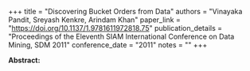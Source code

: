 +++
title = "Discovering Bucket Orders from Data"
authors = "Vinayaka Pandit, Sreyash Kenkre, Arindam Khan"
paper_link = "https://doi.org/10.1137/1.9781611972818.75"
publication_details = "Proceedings of the Eleventh SIAM International Conference on Data Mining,  SDM 2011"
conference_date = "2011"
notes = ""
+++

<b>Abstract:</b>
